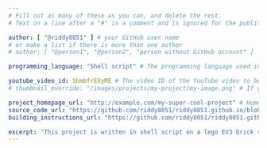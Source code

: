 ```yaml
---
# Fill out as many of these as you can, and delete the rest.
# Text on a line after a "#" is a comment and is ignored for the published page.

author: [ "@riddy8051" ] # your GitHub user name
# or make a list if there is more than one author
# author: [ "@person1", "@person2", "person without GitHub account" ]

programming_language: "Shell script" # The programming language used in this project

youtube_video_id: ShmbfrEXyME # The video ID of the YouTube video to be displayed with this post
# thumbnail_override: "/images/projects/my-project/my-image.png" # If you don't have a YouTube video (or the video thumbnail isn't good) you can uncomment this line to set your own image for the project. 

project_homepage_url: "http://example.com/my-super-cool-project" # Homepage for this project
source_code_url: "https://github.com/riddy8051/riddy8051.github.io/blob/master/ev3dev_clock" # Provide a link to your code
building_instructions_url: "https://github.com/riddy8051/riddy8051.github.io/blob/master/Lego_EV3_Clock.pdf" # how to build the model out of LEGO (*not* how to build the source code)

excerpt: "This project is written in shell script on a lego EV3 brick running Debian EV3dev Linux. On boot the EV3 brick gets the current time from the internet via WiFi. When the clock script is started the Ev3 brick finds the hands of the clock with a colour sensor and sets the clock hands to the current time. It keeps reading the current time and moves the clock hands accordingly. A medium motor is geared down 3:1 to drive the minute hand then a further 12:1 (36:1 total) to drive the hour hand. Enjoy! " # A short summary of your project. This can be a sentence or a paragraph, but it's recommended to keep it under 3 sentences.
---
```

